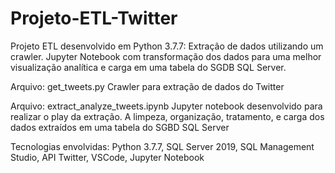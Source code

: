 # Projeto-ETL-Twitter
Projeto ETL desenvolvido em Python 3.7.7: Extração de dados utilizando um crawler. Jupyter Notebook com transformação dos dados para uma melhor visualização analítica e 
carga em uma tabela do SGDB SQL Server.

Arquivo: get_tweets.py
Crawler para extração de dados do Twitter

Arquivo: extract_analyze_tweets.ipynb
Jupyter notebook desenvolvido para realizar o play da extração. A limpeza, organização, tratamento, e carga dos dados extraídos em uma tabela do SGBD SQL Server

Tecnologias envolvidas:
Python 3.7.7, 
SQL Server 2019, 
SQL Management Studio, 
API Twitter, 
VSCode, 
Jupyter Notebook

